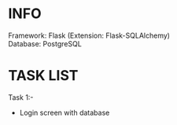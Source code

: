 # INFO
Framework: Flask (Extension: Flask-SQLAlchemy)  
Database: PostgreSQL

# TASK LIST 
Task 1:-
- Login screen with database
